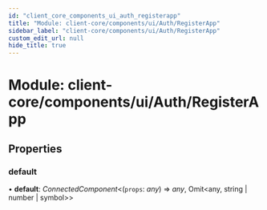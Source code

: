```yaml
---
id: "client_core_components_ui_auth_registerapp"
title: "Module: client-core/components/ui/Auth/RegisterApp"
sidebar_label: "client-core/components/ui/Auth/RegisterApp"
custom_edit_url: null
hide_title: true
---
```


# Module: client-core/components/ui/Auth/RegisterApp

## Properties

### default

• **default**: *ConnectedComponent*<(`props`: *any*) => *any*, Omit<any, string \| number \| symbol\>\>
